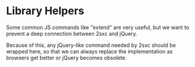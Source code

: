 ﻿# Library Helpers

Some common JS commands like "extend" are very useful, but we want to prevent a deep connection between 2sxc and jQuery. 

Because of this, any jQuery-like command needed by 2sxc should be wrapped here, so that we can always replace the implementation as browsers get better or jQuery becomes obsolete. 